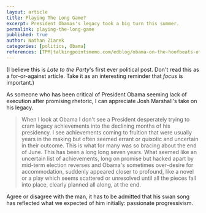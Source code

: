 ```yaml
---
layout: article
title: Playing The Long Game?
excerpt: President Obamas's legacy took a big turn this summer. 
permalink: playing-the-long-game
published: true
author: Nathan Ziarek
categories: [politics, Obama]
references: [TPM|talkingpointsmemo.com/edblog/obama-on-the-hoofbeats-of-history]
---
```


(I believe this is *Late to the Party*'s first ever political post. Don't read this as a for-or-against article. Take it as an interesting reminder that *focus* is important.)

As someone who has been critical of President Obama seeming lack of execution after promising rhetoric, I can appreciate Josh Marshall's take on his legacy.

>When I look at Obama I don't see a President desperately trying to cram legacy achievements into the declining months of his presidency. I see achievements coming to fruition that were usually years in the making but often seemed errant or quixotic and uncertain in their outcome. This is what for many was so bracing about the end of June. This has been a long long seven years. What seemed like an uncertain list of achievements, long on promise but hacked apart by mid-term election reverses and Obama's sometimes over-desire for accommodation, suddenly appeared closer to profound, like a novel or a play which seems scattered or unresolved until all the pieces fall into place, clearly planned all along, at the end.

Agree or disagree with the man, it has to be admitted that his swan song has reflected what we expected of him initially: passionate progressivism.